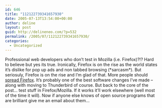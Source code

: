 ```yaml
---
id: 646
title: "112122739341657930"
date: 2005-07-13T13:54:00+00:00
author: deline
layout: post
guid: http://delineneo.com/?p=532
permalink: /2005/07/112122739341657930/
categories:
  - Uncategorized
---
```

Professional web developers who don&#8217;t test in Mozilla (i.e. Firefox)?!? Hard to believe but yes its true. Ironically, Firefox is on the rise as the world states it&#8217;s dislike for pop up ads and non tabbed browsing (\*sarcasm\*). But seriosuly, Firefox is on the rise and I&#8217;m glad of that. More people should [spread Firefox](http://www.spreadfirefox.com/). It&#8217;s probably one of the best software changes I&#8217;ve made &#8211; along with moving to Thunderbird of course. But back to the core of the post&#8230; test stuff in Firefox/Mozilla. If it works it&#8217;ll work elsewhere (well most of the time it will). Now if anyone else knows of open source programs that are brilliant give me an email about them&#8230;